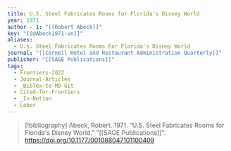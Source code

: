 ```yaml
---
title: U.S. Steel Fabricates Rooms for Florida's Disney World
year: 1971
author - 1: "[[Robert Abeck]]"
key: "[[@Abeck1971-vn]]"
aliases:
  - U.s. Steel Fabricates Rooms For Florida's Disney World
journal: "[[Cornell Hotel and Restaurant Administration Quarterly]]"
publisher: "[[SAGE Publications]]"
tags:
  - Frontiers-2022
  - Journal-Articles
  - _BibTex-to-MD-Git
  - Cited-for-Frontiers
  - _In-Notion
  - Labor
---
```


> [!bibliography]
> Abeck, Robert. 1971. “U.S. Steel Fabricates Rooms for Florida's Disney World.” "[[SAGE Publications]]". https://doi.org/10.1177/001088047101100409